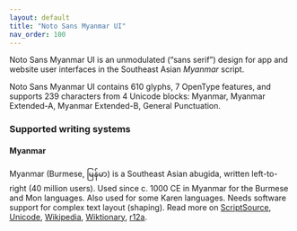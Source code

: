 ```yaml
---
layout: default
title: "Noto Sans Myanmar UI"
nav_order: 100
---
```

Noto Sans Myanmar UI is an unmodulated (“sans serif”) design for app and website user interfaces in the Southeast Asian _Myanmar_ script. 

Noto Sans Myanmar UI contains 610 glyphs, 7 OpenType features, and supports 239 characters from 4 Unicode blocks: Myanmar, Myanmar Extended-A, Myanmar Extended-B, General Punctuation.


### Supported writing systems


#### Myanmar

Myanmar (Burmese, <span class='autonym'>မြန်မာ</span>) is a Southeast Asian abugida, written left-to-right (40 million users). Used since c. 1000 CE in Myanmar for the Burmese and Mon languages. Also used for some Karen languages. Needs software support for complex text layout (shaping). Read more on [ScriptSource](https://scriptsource.org/scr/Mymr), [Unicode](https://www.unicode.org/versions/Unicode13.0.0/ch16.pdf#G24999), [Wikipedia](https://en.wikipedia.org/wiki/ISO_15924:Mymr), [Wiktionary](https://en.wiktionary.org/wiki/Category:Burmese_script), [r12a](https://r12a.github.io/scripts/links?iso=Mymr).

